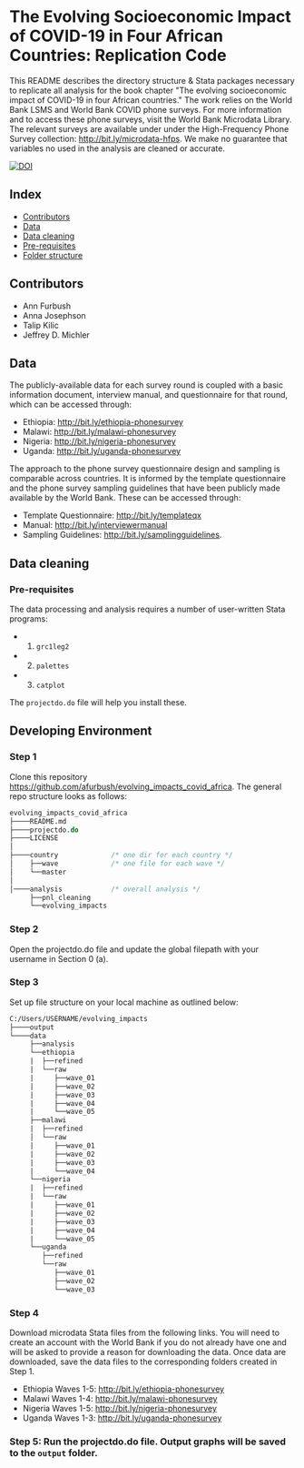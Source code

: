 # The Evolving Socioeconomic Impact of COVID-19 in Four African Countries: Replication Code

This README describes the directory structure & Stata packages necessary to replicate all analysis for the book chapter "The evolving socioeconomic impact of COVID-19 in four African countries." The work relies on the World Bank LSMS and World Bank COVID phone surveys. For more information and to access these phone surveys, visit the World Bank Microdata Library. The relevant surveys are available under under the High-Frequency Phone Survey collection: http://bit.ly/microdata-hfps. We make no guarantee that variables no used in the analysis are cleaned or accurate.

[![DOI](https://zenodo.org/badge/340188218.svg)](https://zenodo.org/badge/latestdoi/340188218)

 ## Index
 
 - [Contributors](#contributors)
 - [Data](#data)
 - [Data cleaning](#data-cleaning)
 - [Pre-requisites](#pre-requisites)
 - [Folder structure](#folder-structure)

## Contributors

* Ann Furbush
* Anna Josephson 
* Talip Kilic 
* Jeffrey D. Michler

## Data 

The publicly-available data for each survey round is coupled with a basic information document, interview manual, and questionnaire for that round, which can be accessed through: 
 - Ethiopia: http://bit.ly/ethiopia-phonesurvey 
 - Malawi: http://bit.ly/malawi-phonesurvey 
 - Nigeria: http://bit.ly/nigeria-phonesurvey
 - Uganda: http://bit.ly/uganda-phonesurvey 
 
The approach to the phone survey questionnaire design and sampling is comparable across countries. It is informed by the template questionnaire and the phone survey sampling guidelines that have been publicly made available by the World Bank. These can be accessed through: 
 - Template Questionnaire: http://bit.ly/templateqx 
 - Manual: http://bit.ly/interviewermanual
 - Sampling Guidelines: http://bit.ly/samplingguidelines.

## Data cleaning

### Pre-requisites

The data processing and analysis requires a number of user-written Stata programs:
   * 1. `grc1leg2`
   * 2. `palettes`
   * 3. `catplot`

The `projectdo.do` file will help you install these.

## Developing Environment

### Step 1

Clone this  repository https://github.com/afurbush/evolving_impacts_covid_africa. The general repo structure looks as follows:<br>

```stata
evolving_impacts_covid_africa
├────README.md
├────projectdo.do
├────LICENSE
│    
├────country             /* one dir for each country */
│    ├──wave             /* one file for each wave */
│    └──master
│
│────analysis            /* overall analysis */
     ├──pnl_cleaning
     └──evolving_impacts
```

### Step 2

Open the projectdo.do file and update the global filepath with your username in Section 0 (a).

### Step 3

Set up file structure on your local machine as outlined below: 

```stata
C:/Users/USERNAME/evolving_impacts
├────output
└────data
     ├──analysis
     └──ethiopia
     |  ├──refined
     |  └──raw
     |     ├──wave_01
     |     ├──wave_02
     |     ├──wave_03
     |     ├──wave_04
     |     └──wave_05
     ├──malawi
     |  ├──refined
     │  └──raw
     |     ├──wave_01
     |     ├──wave_02
     |     ├──wave_03
     |     └──wave_04
     └──nigeria
     |  ├──refined
     |  └──raw
     |     ├──wave_01
     |     ├──wave_02
     |     ├──wave_03
     |     ├──wave_04
     |     └──wave_05
     └──uganda
        ├──refined
        └──raw
           ├──wave_01
           ├──wave_02
           └──wave_03
```

### Step 4

Download microdata Stata files from the following links. You will need to create an account with the World Bank if you do not already have one and will be asked to provide a reason for downloading the data. Once data are downloaded, save the data files to the corresponding folders created in Step 1. 
 - Ethiopia Waves 1-5: http://bit.ly/ethiopia-phonesurvey 
 - Malawi Waves 1-4: http://bit.ly/malawi-phonesurvey 
 - Nigeria Waves 1-5: http://bit.ly/nigeria-phonesurvey
 - Uganda Waves 1-3: http://bit.ly/uganda-phonesurvey 

### Step 5: Run the projectdo.do file. Output graphs will be saved to the `output` folder. 
